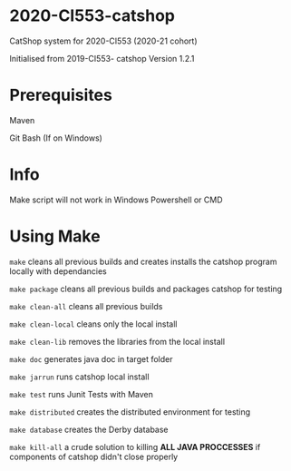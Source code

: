# 2020-CI553-catshop
CatShop system for 2020-CI553 (2020-21 cohort)

Initialised from 2019-CI553- catshop Version 1.2.1

# Prerequisites
Maven

Git Bash (If on Windows)

# Info
Make script will not work in Windows Powershell or CMD

# Using Make
`make` cleans all previous builds and creates installs the catshop program locally with dependancies

`make package` cleans all previous builds and packages catshop for testing

`make clean-all` cleans all previous builds

`make clean-local` cleans only the local install

`make clean-lib` removes the libraries from the local install

`make doc` generates java doc in target folder

`make jarrun` runs catshop local install

`make test` runs Junit Tests with Maven

`make distributed` creates the distributed environment for testing

`make database` creates the Derby database

`make kill-all` a crude solution to killing **ALL JAVA PROCCESSES** if components of catshop didn't close properly
